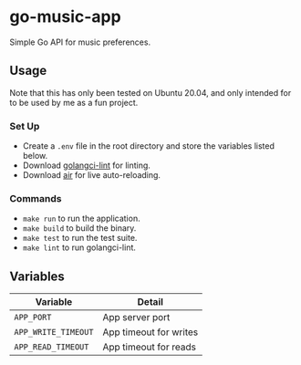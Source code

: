 # go-music-app
Simple Go API for music preferences.

## Usage
Note that this has only been tested on Ubuntu 20.04, and only intended for to be used by me as a fun project. 

### Set Up
- Create a `.env` file in the root directory and store the variables listed below.
- Download [golangci-lint](https://golangci-lint.run/usage/quick-start/) for linting.
- Download [air](https://github.com/cosmtrek/air) for live auto-reloading.

### Commands
- `make run` to run the application.
- `make build` to build the binary.
- `make test` to run the test suite.
- `make lint` to run golangci-lint.

## Variables
| Variable          | Detail                 |
|-------------------|------------------------|
| `APP_PORT`          | App server port        |
| `APP_WRITE_TIMEOUT` | App timeout for writes |
| `APP_READ_TIMEOUT`  | App timeout for reads  |
